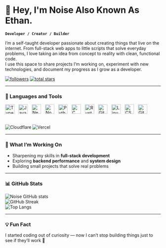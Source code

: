 # 👋 Hey, I'm Noise Also Known As Ethan.

**`Developer / Creator / Builder`**

I’m a self-taught developer passionate about creating things that live on the internet. From full-stack web apps to little scripts that solve everyday problems, I love taking an idea from concept to reality with clean, functional code.  
I use this space to share projects I’m working on, experiment with new technologies, and document my progress as I grow as a developer.

<p align="left">
   <a href="https://github.com/noisewastaken?tab=followers">
      <img alt="followers" title="Follow me on GitHub" src="https://custom-icon-badges.demolab.com/github/followers/noisewastaken?color=1DA1F2&labelColor=0A0A0A&style=for-the-badge&logo=person-add&label=Followers&logoColor=white"/></a>
   <a href="https://github.com/noisewastaken?tab=repositories&sort=stargazers">
      <img alt="total stars" title="Total stars on GitHub" src="https://custom-icon-badges.demolab.com/github/stars/noisewastaken?color=yellow&style=for-the-badge&labelColor=0A0A0A&logo=star&logoColor=white"/></a>
</p>

---

### 🧰 Languages and Tools

<img align="left" alt="TypeScript" width="30px" style="padding-right:10px;" src="https://cdn.jsdelivr.net/gh/devicons/devicon/icons/typescript/typescript-plain.svg"/>
<img align="left" alt="JavaScript" width="30px" style="padding-right:10px;" src="https://cdn.jsdelivr.net/gh/devicons/devicon/icons/javascript/javascript-plain.svg"/>
<img align="left" alt="Next.js" width="30px" style="padding-right:10px;" src="https://cdn.jsdelivr.net/gh/devicons/devicon/icons/nextjs/nextjs-original.svg"/>
<img align="left" alt="NodeJS" width="30px" style="padding-right:10px;" src="https://cdn.jsdelivr.net/gh/devicons/devicon/icons/nodejs/nodejs-original.svg"/>
<img align="left" alt="Python" width="30px" style="padding-right:10px;" src="https://cdn.jsdelivr.net/gh/devicons/devicon/icons/python/python-plain.svg"/>
<img align="left" alt="C (Learning)" width="30px" style="padding-right:10px;" src="https://cdn.jsdelivr.net/gh/devicons/devicon/icons/c/c-original.svg"/>
<img align="left" alt="Rust (Learning)" width="30px" style="padding-right:10px;" src="https://cdn.jsdelivr.net/gh/devicons/devicon/icons/rust/rust-plain.svg"/>
<img align="left" alt="Git" width="30px" style="padding-right:10px;" src="https://cdn.jsdelivr.net/gh/devicons/devicon/icons/git/git-original.svg"/>
<img align="left" alt="Linux" width="30px" style="padding-right:10px;" src="https://cdn.jsdelivr.net/gh/devicons/devicon/icons/linux/linux-original.svg"/>
<img align="left" alt="CSS" width="30px" style="padding-right:10px;" src="https://cdn.jsdelivr.net/gh/devicons/devicon/icons/css3/css3-plain.svg"/>
<img align="left" alt="GitHub" width="30px" style="padding-right:10px;" src="https://cdn.jsdelivr.net/gh/devicons/devicon/icons/github/github-original.svg"/>
<br/>

<!-- Non-devicon tools as badges -->
<br/><br/>
![Cloudflare](https://img.shields.io/badge/Cloudflare-F38020?style=for-the-badge&logo=Cloudflare&logoColor=white)
![Vercel](https://img.shields.io/badge/Vercel-000000?style=for-the-badge&logo=Vercel&logoColor=white)


---

### 🌱 What I’m Working On
- Sharpening my skills in **full-stack development**  
- Exploring **backend performance** and **system design**  
- Building small projects that solve real problems  

---

### 📊 GitHub Stats

![Noise GitHub stats](https://github-readme-stats.vercel.app/api?username=noisewastaken&show_icons=true&theme=tokyonight)  
![GitHub Streak](https://streak-stats.demolab.com?user=noisewastaken&theme=tokyonight&border_radius=6)  
![Top Langs](https://github-readme-stats.vercel.app/api/top-langs/?username=noisewastaken&layout=compact&theme=tokyonight)

---

### 💡 Fun Fact
I started coding out of curiosity — now I can’t stop building things just to see if they’ll work 🚀
